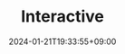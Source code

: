 ---
weight: 999
title: "Interactive"
description: ""
icon: "article"
date: "2024-01-21T19:33:55+09:00"
lastmod: "2024-01-21T19:33:55+09:00"
draft: true
toc: true
---